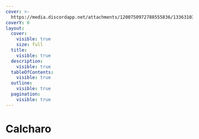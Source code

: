 ```yaml
---
cover: >-
  https://media.discordapp.net/attachments/1200750972788555836/1336310330305024011/image.png?ex=67a3577a&is=67a205fa&hm=30b2848e922f6aa49dfe8dc8402541ef917baaf3684ea7e695a78dd408210a72&=&format=webp&quality=lossless&width=825&height=217
coverY: 0
layout:
  cover:
    visible: true
    size: full
  title:
    visible: true
  description:
    visible: true
  tableOfContents:
    visible: true
  outline:
    visible: true
  pagination:
    visible: true
---
```


# Calcharo

